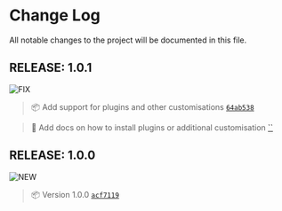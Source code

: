 # Change Log
All notable changes to the project will be documented in this file.


## RELEASE: 1.0.1
![FIX](https://img.shields.io/badge/-FIX-gray.svg?colorB=FC427B)

> 📦 Add support for plugins and other customisations [`64ab538`](https://github.com/trallard/pitaya_smoothie/commit/64ab5385bbb79f8423dd9099d6ff66ae451c9af4)

> 📖 Add docs on how to install plugins or additional customisation [``]()

## RELEASE: 1.0.0

![NEW](https://img.shields.io/badge/-NEW-gray.svg?colorB=12CBC4)

> 📦 Version 1.0.0 [`acf7119`](https://github.com/trallard/TLJH-azure-button/commit/acf7119484075d6ec0bb4e4b19e5757691d62b09) <br>
